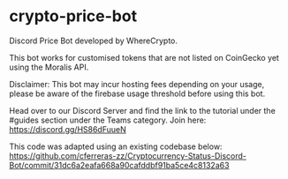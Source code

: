 # crypto-price-bot
Discord Price Bot developed by WhereCrypto.

This bot works for customised tokens that are not listed on CoinGecko yet using the Moralis API.

Disclaimer: This bot may incur hosting fees depending on your usage, please be aware of the firebase usage threshold before using this bot.

Head over to our Discord Server and find the link to the tutorial under the #guides section under the Teams category.
Join here: https://discord.gg/HS86dFuueN

This code was adapted using an existing codebase below:
https://github.com/cferreras-zz/Cryptocurrency-Status-Discord-Bot/commit/31dc6a2eafa668a90cafddbf91ba5ce4c8132a63

